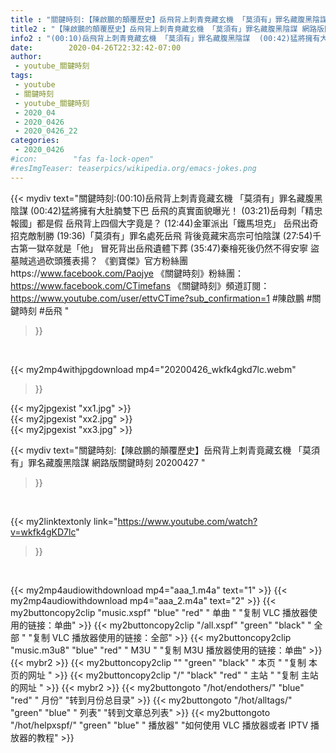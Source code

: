 ```yaml
---
title : "關鍵時刻:【陳啟鵬的顛覆歷史】岳飛背上刺青竟藏玄機 「莫須有」罪名藏腹黑陰謀 網路版關鍵時刻 20200427 "
title2 : "【陳啟鵬的顛覆歷史】岳飛背上刺青竟藏玄機 「莫須有」罪名藏腹黑陰謀 網路版關鍵時刻 20200427 "
info2 : "(00:10)岳飛背上刺青竟藏玄機 「莫須有」罪名藏腹黑陰謀  (00:42)猛將擁有大肚腩雙下巴 岳飛的真實面貌曝光！  (03:21)岳母刺「精忠報國」都是假 岳飛背上四個大字竟是？  (12:44)金軍派出「鐵馬坦克」 岳飛出奇招克敵制勝  (19:36)「莫須有」罪名處死岳飛 背後竟藏宋高宗可怕陰謀  (27:54)千古第一獄卒就是「他」 冒死背出岳飛遺體下葬  (35:47)秦檜死後仍然不得安寧 盜墓賊逃過砍頭獲表揚？  《劉寶傑》官方粉絲團https://www.facebook.com/Paojye 《關鍵時刻》粉絲團：https://www.facebook.com/CTimefans 《關鍵時刻》頻道訂閱：https://www.youtube.com/user/ettvCTime?sub_confirmation=1  #陳啟鵬 #關鍵時刻 #岳飛 "
date:        2020-04-26T22:32:42-07:00
author:
 - youtube_關鍵時刻
tags:
 - youtube
 - 關鍵時刻
 - youtube_關鍵時刻
 - 2020_04
 - 2020_0426
 - 2020_0426_22
categories:
 - 2020_0426
#icon:        "fas fa-lock-open"
#resImgTeaser: teaserpics/wikipedia.org/emacs-jokes.png
---
```


{{< mydiv text="關鍵時刻:(00:10)岳飛背上刺青竟藏玄機 「莫須有」罪名藏腹黑陰謀  (00:42)猛將擁有大肚腩雙下巴 岳飛的真實面貌曝光！  (03:21)岳母刺「精忠報國」都是假 岳飛背上四個大字竟是？  (12:44)金軍派出「鐵馬坦克」 岳飛出奇招克敵制勝  (19:36)「莫須有」罪名處死岳飛 背後竟藏宋高宗可怕陰謀  (27:54)千古第一獄卒就是「他」 冒死背出岳飛遺體下葬  (35:47)秦檜死後仍然不得安寧 盜墓賊逃過砍頭獲表揚？  《劉寶傑》官方粉絲團https://www.facebook.com/Paojye 《關鍵時刻》粉絲團：https://www.facebook.com/CTimefans 《關鍵時刻》頻道訂閱：https://www.youtube.com/user/ettvCTime?sub_confirmation=1  #陳啟鵬 #關鍵時刻 #岳飛 "
>}}
<br>


{{< my2mp4withjpgdownload mp4="20200426_wkfk4gkd7lc.webm"
>}}

{{< my2jpgexist "xx1.jpg" >}}<br>
{{< my2jpgexist "xx2.jpg" >}}<br>
{{< my2jpgexist "xx3.jpg" >}}<br>



{{< mydiv text="關鍵時刻:【陳啟鵬的顛覆歷史】岳飛背上刺青竟藏玄機 「莫須有」罪名藏腹黑陰謀 網路版關鍵時刻 20200427 "
>}}
<br>

{{< my2linktextonly link="https://www.youtube.com/watch?v=wkfk4gKD7lc"
>}}


<br>

{{< my2mp4audiowithdownload mp4="aaa_1.m4a"    text="1" >}}
{{< my2mp4audiowithdownload mp4="aaa_2.m4a"    text="2" >}}
{{< my2buttoncopy2clip "music.xspf"        "blue"   "red"    " 单曲 "  "复制 VLC 播放器使用的链接：单曲" >}} {{< my2buttoncopy2clip "/all.xspf"         "green"  "black"  " 全部 "  "复制 VLC 播放器使用的链接：全部" >}} {{< my2buttoncopy2clip "music.m3u8"        "blue"   "red"    " M3U  "    "复制 M3U 播放器使用的链接：单曲" >}} {{< mybr2 >}} {{< my2buttoncopy2clip ""                  "green"  "black"  " 本页 "    "复制 本页的网址 " >}} {{< my2buttoncopy2clip "/"                 "black"  "red"    " 主站 "    "复制 主站的网址 " >}} {{< mybr2 >}} {{< my2buttongoto      "/hot/endothers/"   "blue"   "red"    " 月份"   "转到月份总目录" >}} {{< my2buttongoto      "/hot/alltags/"     "green"  "blue"   " 列表"   "转到文章总列表" >}} {{< my2buttongoto      "/hot/helpxspf/"    "green"  "blue"   " 播放器" "如何使用 VLC 播放器或者 IPTV 播放器的教程" >}} 
